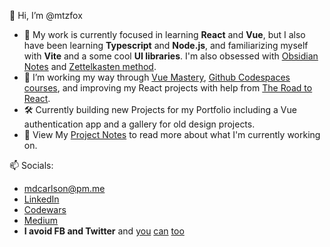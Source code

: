 👋 Hi, I’m @mtzfox
- 🌱 My work is currently focused in learning **React** and **Vue**, but I also have been learning **Typescript** and **Node.js**, and familiarizing myself with **Vite** and a some cool **UI libraries**. I'm also obsessed with [Obsidian Notes](https://obsidian.mikecarlson.io) and [Zettelkasten method](https://zettelkasten.de/introduction/).
- 👀 I’m working my way through [Vue Mastery](https://www.vuemastery.com/), [Github Codespaces courses](https://www.linkedin.com/learning/topics/hands-on-practice-with-github-codespaces), and improving my React projects with help from [The Road to React](https://www.roadtoreact.com/). 
- 🛠️ Currently building new Projects for my Portfolio including a Vue authentication app and a gallery for old design projects.
- 📔 View My [Project Notes](https://obsidian.mikecarlson.io/Project+Notes) to read more about what I'm currently working on.

📫 Socials: 
- [mdcarlson@pm.me](mailto:mdcarlson@pm.me) 
- [LinkedIn](https://www.linkedin.com/in/mike-carlson-dev/)
- [Codewars](https://www.codewars.com/users/mtzfox) 
- [Medium](https://medium.com/@redfox.seattle)
- **I avoid FB and Twitter** and [you](https://www.theatlantic.com/technology/archive/2022/11/twitter-facebook-social-media-decline/672074/) [can](https://www.theatlantic.com/magazine/archive/2022/05/social-media-democracy-trust-babel/629369/) [too](https://www.goodreads.com/book/show/39669100-ten-arguments-for-deleting-your-social-media-accounts-right-now)



<!---
mtzfox/mtzfox is a ✨ special ✨ repository because its `README.md` (this file) appears on your GitHub profile.
You can click the Preview link to take a look at your changes.
--->
